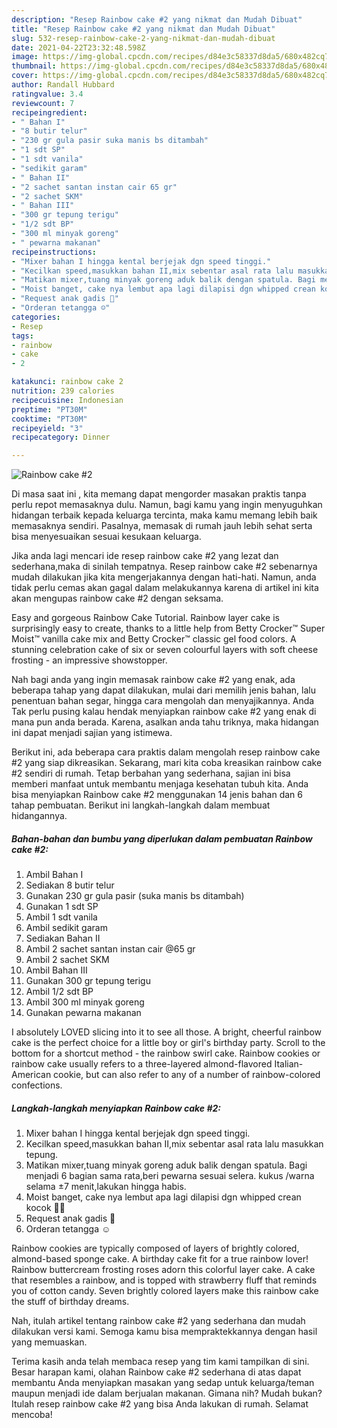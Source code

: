 ```yaml
---
description: "Resep Rainbow cake #2 yang nikmat dan Mudah Dibuat"
title: "Resep Rainbow cake #2 yang nikmat dan Mudah Dibuat"
slug: 532-resep-rainbow-cake-2-yang-nikmat-dan-mudah-dibuat
date: 2021-04-22T23:32:48.598Z
image: https://img-global.cpcdn.com/recipes/d84e3c58337d8da5/680x482cq70/rainbow-cake-2-foto-resep-utama.jpg
thumbnail: https://img-global.cpcdn.com/recipes/d84e3c58337d8da5/680x482cq70/rainbow-cake-2-foto-resep-utama.jpg
cover: https://img-global.cpcdn.com/recipes/d84e3c58337d8da5/680x482cq70/rainbow-cake-2-foto-resep-utama.jpg
author: Randall Hubbard
ratingvalue: 3.4
reviewcount: 7
recipeingredient:
- " Bahan I"
- "8 butir telur"
- "230 gr gula pasir suka manis bs ditambah"
- "1 sdt SP"
- "1 sdt vanila"
- "sedikit garam"
- " Bahan II"
- "2 sachet santan instan cair 65 gr"
- "2 sachet SKM"
- " Bahan III"
- "300 gr tepung terigu"
- "1/2 sdt BP"
- "300 ml minyak goreng"
- " pewarna makanan"
recipeinstructions:
- "Mixer bahan I hingga kental berjejak dgn speed tinggi."
- "Kecilkan speed,masukkan bahan II,mix sebentar asal rata lalu masukkan tepung."
- "Matikan mixer,tuang minyak goreng aduk balik dengan spatula. Bagi menjadi 6 bagian sama rata,beri pewarna sesuai selera. kukus /warna selama ±7 menit,lakukan hingga habis."
- "Moist banget, cake nya lembut apa lagi dilapisi dgn whipped crean kocok 🤤😍"
- "Request anak gadis 🥰"
- "Orderan tetangga ☺️"
categories:
- Resep
tags:
- rainbow
- cake
- 2

katakunci: rainbow cake 2 
nutrition: 239 calories
recipecuisine: Indonesian
preptime: "PT30M"
cooktime: "PT30M"
recipeyield: "3"
recipecategory: Dinner

---
```



![Rainbow cake #2](https://img-global.cpcdn.com/recipes/d84e3c58337d8da5/680x482cq70/rainbow-cake-2-foto-resep-utama.jpg)

Di masa  saat ini , kita memang dapat mengorder masakan praktis tanpa perlu repot memasaknya dulu. Namun, bagi kamu yang ingin menyuguhkan hidangan terbaik kepada keluarga tercinta, maka kamu memang lebih baik memasaknya sendiri. Pasalnya, memasak di rumah jauh lebih sehat serta bisa menyesuaikan sesuai kesukaan keluarga.

Jika anda lagi mencari ide resep rainbow cake #2 yang lezat dan sederhana,maka di sinilah tempatnya. Resep rainbow cake #2  sebenarnya mudah dilakukan jika kita mengerjakannya dengan hati-hati. Namun, anda tidak perlu cemas akan gagal dalam melakukannya 
karena di artikel ini kita akan mengupas rainbow cake #2 dengan seksama.  

Easy and gorgeous Rainbow Cake Tutorial. Rainbow layer cake is surprisingly easy to create, thanks to a little help from Betty Crocker™ Super Moist™ vanilla cake mix and Betty Crocker™ classic gel food colors. A stunning celebration cake of six or seven colourful layers with soft cheese frosting - an impressive showstopper.

Nah bagi anda yang ingin memasak rainbow cake #2 yang enak, ada beberapa tahap yang dapat dilakukan, mulai dari memilih jenis bahan, lalu penentuan bahan segar, hingga cara mengolah dan menyajikannya. Anda Tak perlu pusing kalau hendak menyiapkan rainbow cake #2 yang enak di mana pun anda berada. Karena, asalkan anda  tahu triknya, maka hidangan ini dapat menjadi sajian yang istimewa.

Berikut ini, ada beberapa cara praktis  dalam mengolah resep rainbow cake #2 yang siap dikreasikan. Sekarang, mari kita coba kreasikan rainbow cake #2 sendiri di rumah. Tetap berbahan yang sederhana, sajian ini bisa memberi manfaat untuk membantu menjaga kesehatan tubuh kita. Anda bisa menyiapkan Rainbow cake #2 menggunakan 14 jenis bahan dan 6 tahap pembuatan. Berikut ini langkah-langkah dalam membuat hidangannya.

<!--inarticleads1-->

##### Bahan-bahan dan bumbu yang diperlukan dalam pembuatan Rainbow cake #2:

1. Ambil  Bahan I
1. Sediakan 8 butir telur
1. Gunakan 230 gr gula pasir (suka manis bs ditambah)
1. Gunakan 1 sdt SP
1. Ambil 1 sdt vanila
1. Ambil sedikit garam
1. Sediakan  Bahan II
1. Ambil 2 sachet santan instan cair @65 gr
1. Ambil 2 sachet SKM
1. Ambil  Bahan III
1. Gunakan 300 gr tepung terigu
1. Ambil 1/2 sdt BP
1. Ambil 300 ml minyak goreng
1. Gunakan  pewarna makanan


I absolutely LOVED slicing into it to see all those. A bright, cheerful rainbow cake is the perfect choice for a little boy or girl&#39;s birthday party. Scroll to the bottom for a shortcut method - the rainbow swirl cake. Rainbow cookies or rainbow cake usually refers to a three-layered almond-flavored Italian-American cookie, but can also refer to any of a number of rainbow-colored confections. 

<!--inarticleads2-->

##### Langkah-langkah menyiapkan Rainbow cake #2:

1. Mixer bahan I hingga kental berjejak dgn speed tinggi.
1. Kecilkan speed,masukkan bahan II,mix sebentar asal rata lalu masukkan tepung.
1. Matikan mixer,tuang minyak goreng aduk balik dengan spatula. Bagi menjadi 6 bagian sama rata,beri pewarna sesuai selera. kukus /warna selama ±7 menit,lakukan hingga habis.
1. Moist banget, cake nya lembut apa lagi dilapisi dgn whipped crean kocok 🤤😍
1. Request anak gadis 🥰
1. Orderan tetangga ☺️


Rainbow cookies are typically composed of layers of brightly colored, almond-based sponge cake. A birthday cake fit for a true rainbow lover! Rainbow buttercream frosting roses adorn this colorful layer cake. A cake that resembles a rainbow, and is topped with strawberry fluff that reminds you of cotton candy. Seven brightly colored layers make this rainbow cake the stuff of birthday dreams. 

Nah, itulah artikel tentang  rainbow cake #2  yang sederhana dan mudah dilakukan versi kami. Semoga kamu bisa mempraktekkannya dengan hasil yang memuaskan. 

Terima kasih anda telah membaca resep yang tim kami tampilkan di sini. Besar harapan kami, olahan  Rainbow cake #2 sederhana di atas dapat membantu Anda menyiapkan masakan yang sedap untuk keluarga/teman maupun menjadi ide dalam berjualan makanan. Gimana nih? Mudah bukan? Itulah resep rainbow cake #2 yang bisa Anda lakukan di rumah. Selamat mencoba!

